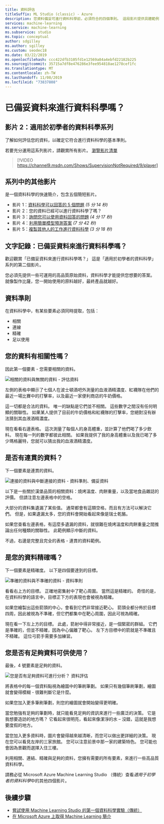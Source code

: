 ```yaml
---
title: 資料評估
titleSuffix: ML Studio (classic) - Azure
description: 您資料備妥可進行資料科學前，必須符合的四個準則。 這段影片提供具體範例，可協助進行基本的資料評估。
services: machine-learning
ms.service: machine-learning
ms.subservice: studio
ms.topic: conceptual
author: sdgilley
ms.author: sgilley
ms.custom: seodec18
ms.date: 03/22/2019
ms.openlocfilehash: ccc422dfb3105fd1e12569a84a4ebfd22182b225
ms.sourcegitcommit: 35715a7df8e476286e3fee954818ae1278cef1fc
ms.translationtype: MT
ms.contentlocale: zh-TW
ms.lasthandoff: 11/08/2019
ms.locfileid: "73837808"
---
```

# <a name="is-your-data-ready-for-data-science"></a>已備妥資料來進行資料科學嗎？
## <a name="video-2-data-science-for-beginners-series"></a>影片 2：適用於初學者的資料科學系列
了解如何評估您的資料，以確定它符合進行資料科學的基本準則。

若要充分運用這系列影片，請觀賞所有影片。 [瀏覽影片清單](#other-videos-in-this-series)
<br>

> [!VIDEO https://channel9.msdn.com/Shows/SupervisionNotRequired/9/player]
>
>

## <a name="other-videos-in-this-series"></a>系列中的其他影片
是一個資料科學的快速簡介，包含五個簡短影片。

* 影片 1：[資料科學可以回答的 5 個問題](data-science-for-beginners-the-5-questions-data-science-answers.md) *(5 分 14 秒)*
* 影片 2：您的資料已經可以進行資料科學了嗎？
* 影片 3：[詢問您可以使用資料回答的問題](data-science-for-beginners-ask-a-question-you-can-answer-with-data.md) *(4 分 17 秒)*
* 影片 4：[利用簡單模型預測答案](data-science-for-beginners-predict-an-answer-with-a-simple-model.md) *(7 分 42 秒)*
* 影片 5：[複製其他人的工作進行資料科學](data-science-for-beginners-copy-other-peoples-work-to-do-data-science.md) *(3 分 18 秒)*

## <a name="transcript-is-your-data-ready-for-data-science"></a>文字記錄：已備妥資料來進行資料科學嗎？
歡迎觀賞「已備妥資料來進行資料科學嗎？」 這是「適用於初學者的資料科學」系列的第二個影片。  

您必須先提供一些可運用的高品質原始資料，資料科學才能提供您想要的答案。 就像製作比薩，您一開始使用的原料越好，最終產品就越好。 

## <a name="criteria-for-data"></a>資料準則
在資料科學中，有某些要素必須同時提取，包括：

* 相關
* 連線
* 精確
* 足以使用

## <a name="is-your-data-relevant"></a>您的資料有相關性嗎？
因此第一個要素 - 您需要相關的資料。

![相關的資料與無關的資料 - 評估資料](./media/data-science-for-beginners-is-your-data-ready-for-data-science/relevant-and-irrelevant-data.png)

左側的表格中顯示了七個人在波士頓酒吧外測量的血液酒精濃度、紅襪隊在他們的最近一場比賽中的打擊率，以及最近一家便利商店的牛奶價格。

這一切都是合法的資料。 唯一的缺點是它們並不相關。 這些數字之間沒有任何明顯的關聯性。 如果某人提供了目前的牛奶價格和紅襪隊的打擊率，您絕對沒有辦法猜到其血液酒精濃度。

現在看看右邊表格。 這次測量了每個人的身高體重，並計算了他們喝了多少飲料。  現在每一列的數字都彼此相關。 如果我提供了我的身高體重以及我已喝了多少瑪格麗特，您就可以猜出我的血液酒精濃度。

## <a name="do-you-have-connected-data"></a>是否有連貫的資料？
下一個要素是連貫的資料。

![連接的資料與中斷連接的資料 - 資料準則、備妥資料](./media/data-science-for-beginners-is-your-data-ready-for-data-science/connected-vs-disconnected-data.png)

以下是一些關於漢堡品質的相關資料：燒烤溫度、肉餅重量，以及當地食品雜誌的評價。 但請注意左邊表格中的空格。

大部分的資料集遺漏了某些值。 通常都會有這類空格，而且有方法可以解決它們。 但是，如果遺漏太多，您的資料會開始看起來像是瑞士乾酪。

如果您查看左邊表格，有這麼多遺漏的資料，就很難在燒烤溫度和肉餅重量之間推論出任何種類的關聯性。 此範例顯示中斷的資料。

不過，右邊是完整且完全的表格 - 連貫的資料範例。

## <a name="is-your-data-accurate"></a>是您的資料精確嗎？
下一個要素是精確度。 以下是四個要達到的目標。

![準確的資料與不準確的資料 - 資料準則](./media/data-science-for-beginners-is-your-data-ready-for-data-science/inaccurate-vs-accurate-data.png)

看看右上方的目標。 正確地密集射中了靶心周圍。 當然這是精確的。 奇怪的是，在資料科學的語言中，目標正下方的表現也會被視為精確。

如果您繪製出這些箭頭的中心，會看到它們非常接近靶心。 箭頭全都分佈於目標四周，因此被視為不準確，但它們都集中在靶心周圍，因此可視為精確。

現在看一下左上方的目標。 此處，箭射中得非常接近，是一個緊密的群組。 它們是準確的，但並不精確，因為中心偏離了靶心。 左下方目標中的箭就是不準確且不精確。 這位弓箭手需要多加練習。

## <a name="do-you-have-enough-data-to-work-with"></a>您是否有足夠資料可供使用？
最後，4 號要素是足夠的資料。

![您是否有足夠資料可進行分析？ 資料評估](./media/data-science-for-beginners-is-your-data-ready-for-data-science/barely-enough-data.png)

將表格中的每一個資料點視為繪圖中的筆刷筆劃。 如果只有幾個筆刷筆劃，繪圖就會變得模糊 - 很難判斷它是什麼。

如果您加入更多筆刷筆劃，則您的繪圖就會開始變得更明確。

當您勉強有足夠的筆劃時，就只能看見足夠的資訊來進行一些廣泛的決策。 它是我想要造訪的地方嗎？ 它看起來很明亮，看起來像潔淨的水 – 沒錯，這就是我想要度假的地方。

當您加入更多資料時，圖片會變得越來越清晰，而您可以做出更詳細的決策。 現在您可以看見左岸的三家旅館。 您可以注意前景中那一家的建築特色。 您可能也會因為景觀而選擇入住三樓。

利用相關、連結、精確與足夠的資料，您擁有需要的所有要素，來進行一些高品質資料科學。

請務必從 Microsoft Azure Machine Learning Studio （傳統）查看*適用于初學者的資料科學*中的其他四個影片。

## <a name="next-steps"></a>後續步驟
* [嘗試使用 Machine Learning Studio 的第一個資料科學實驗（傳統）](create-experiment.md)
* [在 Microsoft Azure 上取得 Machine Learning 簡介](/azure/machine-learning/preview/overview-what-is-azure-ml)
